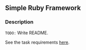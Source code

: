 ## Simple Ruby Framework

### Description
`TODO:` Write README.

See the task requirements [here](https://github.com/antnruban/simple-ruby-json-framework/blob/master/Trial-Day.-Backend.-Web-framework.md).
